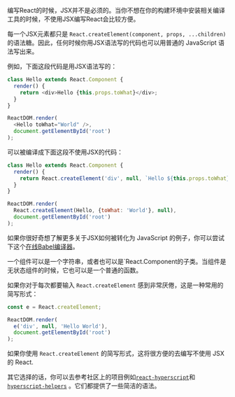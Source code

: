 
编写React的时候，JSX并不是必须的。当你不想在你的构建环境中安装相关编译工具的时候，不使用JSX编写React会比较方便。

每一个JSX元素都只是 `React.createElement(component, props, ...children)` 的语法糖。因此，任何时候你用JSX语法写的代码也可以用普通的 JavaScript 语法写出来。

例如，下面这段代码是用JSX语法写的：

```js
class Hello extends React.Component {
  render() {
    return <div>Hello {this.props.toWhat}</div>;
  }
}

ReactDOM.render(
  <Hello toWhat="World" />,
  document.getElementById('root')
);
```

可以被编译成下面这段不使用JSX的代码：

```js
class Hello extends React.Component {
  render() {
    return React.createElement('div', null, `Hello ${this.props.toWhat}`);
  }
}

ReactDOM.render(
  React.createElement(Hello, {toWhat: 'World'}, null),
  document.getElementById('root')
);
```

如果你很好奇想了解更多关于JSX如何被转化为 JavaScript 的例子，你可以尝试下这个[在线Babel编译器](https://babeljs.io/repl/#?babili=false&evaluate=true&lineWrap=false&presets=es2015%2Creact%2Cstage-0&code=function%20hello()%20%7B%0A%20%20return%20%3Cdiv%3EHello%20world!%3C%2Fdiv%3E%3B%0A%7D)。

一个组件可以是一个字符串，或者也可以是`React.Component的子类。当组件是无状态组件的时候，它也可以是一个普通的函数。


如果你对于每次都要输入 `React.createElement` 感到非常厌倦，这是一种常用的简写形式：

```js
const e = React.createElement;

ReactDOM.render(
  e('div', null, 'Hello World'),
  document.getElementById('root')
);
```

如果你使用 `React.createElement` 的简写形式，这将很方便的去编写不使用 JSX 的 React.

其它选择的话，你可以去参考社区上的项目例如[`react-hyperscript`](https://github.com/mlmorg/react-hyperscript)和 [`hyperscript-helpers`](https://github.com/ohanhi/hyperscript-helpers) 。它们都提供了一些简洁的语法。
